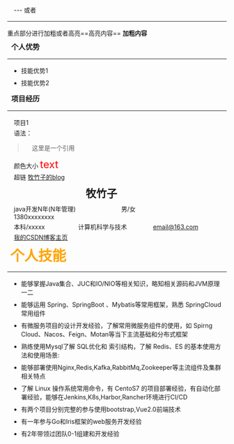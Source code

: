   ---  或者 <hr/>
 重点部分进行加粗或者高亮==高亮内容== **加粗内容**

### 个人优势
---
- 技能优势1
- 技能优势2

### 项目经历
---
项目1

语法：
> 这里是一个引用

颜色大小
<font color=red size=5>text</font>

超链
[牧竹子的blog](https://blog.csdn.net/zjcjava?type=blog)


### &emsp;&emsp;&emsp;&emsp; &emsp;&emsp;&emsp;&emsp; &emsp;&emsp;<font face="宋体" size=5>牧竹子</font>

  java开发N年(N年管理) &emsp;&emsp;&emsp;&emsp;&emsp;&emsp;&emsp;&thinsp;男/女&emsp;&emsp;&emsp;&emsp;&emsp;&emsp;&emsp;&emsp;&emsp;1380xxxxxxxx

  本科/xxxxx &emsp;&emsp;&emsp;&emsp;&emsp;&thinsp;计算机科学与技术 &emsp;&emsp;&emsp;&emsp;email@163.com


  [我的CSDN博客主页](https://blog.csdn.net/zjcjava?type=blog)


#### <font color="orange" size=6>个人技能</font>
---

 - 能够掌握Java集合、JUC和IO/NIO等相关知识，略知相关源码和JVM原理一二
 - 能够运用 Spring、SpringBoot 、Mybatis等常用框架，熟悉 SpringCloud 常用组件
 - 有微服务项目的设计开发经验，了解常用微服务组件的使用，如 Spirng Cloud、Nacos、Feign、Motan等当下主流基础和分布式框架
 - 熟练使用Mysql了解 SQL优化和 索引结构，了解 Redis、ES 的基本使用方法和使用场景:
 - 能够部署使用Nginx,Redis,Kafka,RabbitMq,Zookeeper等主流组件及集群相关特点
 - 了解 Linux 操作系统常用命令，有 CentoS7 的项目部署经验，有自动化部署经验，能够在Jenkins,K8s,Harbor,Rancher环境进行CI/CD
 - 有两个项目分别完整的参与使用bootstrap,Vue2.0前端技术
 - 有一年参与Go和Iris框架的web服务开发经验
 - 有2年带领过团队0-1组建和开发经验


<style>
    #write {
        padding: 0px 25px 0px;
    }
    hr {
        margin: 2px;
    }
    li {
        margin: 5px;
    }
    p {
        margin: 4px 15px;
    }
    h1 {
        margin: 6px 15px;
    }
    h3 {
        margin: 9px;
    }
    h4 {
        margin: 7px;
    }
    figure {
        margin: 7px 0px;
    }
    table td {
        padding: 4px 13px;
    }
    blockquote {
        padding-left: 16px;
    }
</style>

<style>
    #write {
        padding: 15px 30px 20px;
    }
    hr {
        margin: 1rem 0;
    }
    li {
        margin: 8px;
    }
</style>
